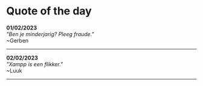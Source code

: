 # Quote of the day

**01/02/2023**<br>
*"Ben je minderjarig? Pleeg fraude."*<br>
~Gerben
****

**02/02/2023**<br>
*"Xampp is een flikker."*<br>
~Luuk
****